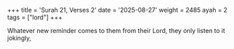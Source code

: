 +++
title = 'Surah 21, Verses 2'
date = '2025-08-27'
weight = 2485
ayah = 2
tags = ["lord"]
+++

Whatever new reminder comes to them from their Lord, they only listen to it jokingly,